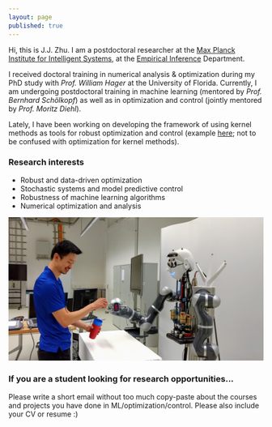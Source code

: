```yaml
---
layout: page
published: true
---
```

Hi, this is J.J. Zhu. I am a postdoctoral researcher at the [Max Planck Institute for Intelligent Systems](http://is.tue.mpg.de/), at the [Empirical Inference](https://ei.is.tuebingen.mpg.de/) Department.

I received doctoral training in numerical analysis & optimization during my PhD study with *Prof. William Hager* at the University of Florida. Currently, I am undergoing postdoctoral training in machine learning (mentored by *Prof. Bernhard Schölkopf*) as well as in optimization and control (jointly mentored by *Prof. Moritz Diehl*). 

Lately, I have been working on developing the framework of using kernel methods as tools for robust optimization and control (example [here](https://arxiv.org/pdf/2004.00166.pdf); not to be confused with optimization for kernel methods). 

### Research interests
+ Robust and data-driven optimization
+ Stochastic systems and model predictive control
+ Robustness of machine learning algorithms
+ Numerical optimization and analysis

![learning and control](/images/atom.png)

### If you are a student looking for research opportunities...

Please write a short email without too much copy-paste about the courses and projects you have done in ML/optimization/control. Please also include your CV or resume :)

